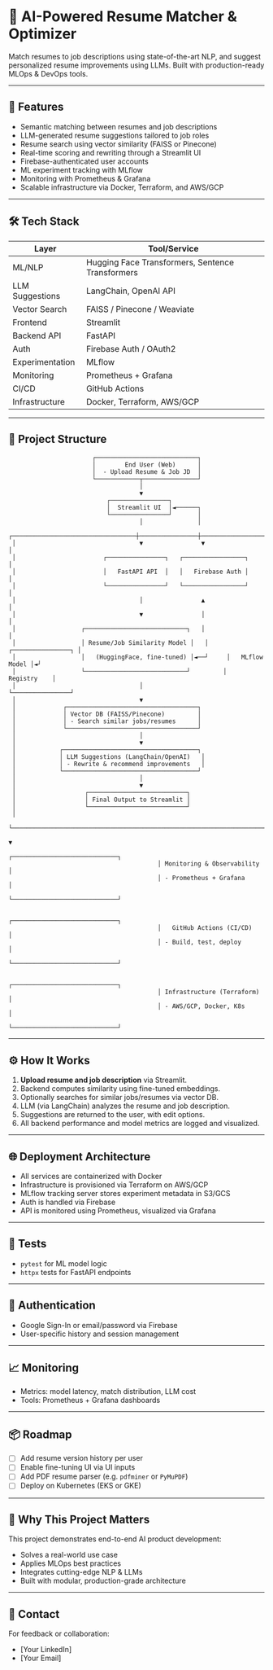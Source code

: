 # 🤖 AI-Powered Resume Matcher & Optimizer

Match resumes to job descriptions using state-of-the-art NLP, and suggest personalized resume improvements using LLMs. Built with production-ready MLOps & DevOps tools.

---

## 🧠 Features

- Semantic matching between resumes and job descriptions
- LLM-generated resume suggestions tailored to job roles
- Resume search using vector similarity (FAISS or Pinecone)
- Real-time scoring and rewriting through a Streamlit UI
- Firebase-authenticated user accounts
- ML experiment tracking with MLflow
- Monitoring with Prometheus & Grafana
- Scalable infrastructure via Docker, Terraform, and AWS/GCP

---

## 🛠️ Tech Stack

| Layer            | Tool/Service                       |
|------------------|------------------------------------|
| ML/NLP           | Hugging Face Transformers, Sentence Transformers |
| LLM Suggestions  | LangChain, OpenAI API              |
| Vector Search    | FAISS / Pinecone / Weaviate        |
| Frontend         | Streamlit                          |
| Backend API      | FastAPI                            |
| Auth             | Firebase Auth / OAuth2             |
| Experimentation  | MLflow                             |
| Monitoring       | Prometheus + Grafana               |
| CI/CD            | GitHub Actions                     |
| Infrastructure   | Docker, Terraform, AWS/GCP         |

---

## 🚀 Project Structure

                           ┌────────────────────────────┐
                           │        End User (Web)      │
                           │  - Upload Resume & Job JD  │
                           └────────────┬───────────────┘
                                        │
                                        ▼
                               ┌────────────────┐
                               │  Streamlit UI  │◄──────┐
                               └────────────────┘       │
                                        │               │
     ┌──────────────────────────────────┼────────────────┼─────────────────────────┐
     │                                  ▼                ▼                         │
     │                        ┌────────────────┐   ┌─────────────────┐             │
     │                        │   FastAPI API  │   │   Firebase Auth │             │
     │                        └────────────────┘   └─────────────────┘             │
     │                                  │                ▲                         │
     │                                  ▼                │                         │
     │                  ┌────────────────────────────┐   │                         │
     │                  │ Resume/Job Similarity Model │   │     ┌────────────────┐ │
     │                  │   (HuggingFace, fine-tuned) │◄──┘     │   MLflow Model │◄┘
     │                  └────────────────────────────┘         │    Registry    │
     │                                  │                      └────────────────┘
     │                                  ▼
     │             ┌────────────────────────────────────┐
     │             │ Vector DB (FAISS/Pinecone)         │
     │             │ - Search similar jobs/resumes      │
     │             └────────────────────────────────────┘
     │                                  │
     │                                  ▼
     │            ┌─────────────────────────────────────┐
     │            │ LLM Suggestions (LangChain/OpenAI)   │
     │            │ - Rewrite & recommend improvements   │
     │            └─────────────────────────────────────┘
     │                                  │
     │                                  ▼
     │                   ┌───────────────────────────┐
     │                   │ Final Output to Streamlit │
     │                   └───────────────────────────┘
     │
     └─────────────────────────────────────────────────────────────────────────────┐
                                                                                   ▼
                                             ┌─────────────────────────────┐
                                             │ Monitoring & Observability  │
                                             │ - Prometheus + Grafana      │
                                             └─────────────────────────────┘

                                             ┌─────────────────────────────┐
                                             │   GitHub Actions (CI/CD)    │
                                             │ - Build, test, deploy       │
                                             └─────────────────────────────┘

                                             ┌─────────────────────────────┐
                                             │ Infrastructure (Terraform)  │
                                             │ - AWS/GCP, Docker, K8s      │
                                             └─────────────────────────────┘

---

## ⚙️ How It Works

1. **Upload resume and job description** via Streamlit.
2. Backend computes similarity using fine-tuned embeddings.
3. Optionally searches for similar jobs/resumes via vector DB.
4. LLM (via LangChain) analyzes the resume and job description.
5. Suggestions are returned to the user, with edit options.
6. All backend performance and model metrics are logged and visualized.

---

## 🌐 Deployment Architecture

- All services are containerized with Docker
- Infrastructure is provisioned via Terraform on AWS/GCP
- MLflow tracking server stores experiment metadata in S3/GCS
- Auth is handled via Firebase
- API is monitored using Prometheus, visualized via Grafana

---

## 🧪 Tests

- `pytest` for ML model logic
- `httpx` tests for FastAPI endpoints

---

## 🔐 Authentication

- Google Sign-In or email/password via Firebase
- User-specific history and session management

---

## 📈 Monitoring

- Metrics: model latency, match distribution, LLM cost
- Tools: Prometheus + Grafana dashboards

---

## 📦 Roadmap

- [ ] Add resume version history per user
- [ ] Enable fine-tuning UI via UI inputs
- [ ] Add PDF resume parser (e.g. `pdfminer` or `PyMuPDF`)
- [ ] Deploy on Kubernetes (EKS or GKE)

---

## 💼 Why This Project Matters

This project demonstrates end-to-end AI product development:
- Solves a real-world use case
- Applies MLOps best practices
- Integrates cutting-edge NLP & LLMs
- Built with modular, production-grade architecture

---

## 📩 Contact

For feedback or collaboration:
- [Your LinkedIn]
- [Your Email]
